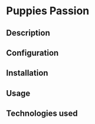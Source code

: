 # Puppies Passion

## Description

## Configuration

## Installation

## Usage

## Technologies used